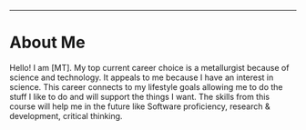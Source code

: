 ---
# About Me
Hello! I am [MT].
My top current career choice is a metallurgist because of science and technology. It appeals to me because I have an interest in science. This career connects to my lifestyle goals allowing me to do the stuff I like to do and will support the things I want. The skills from this course will help me in the future like Software proficiency, research & development, critical thinking.
